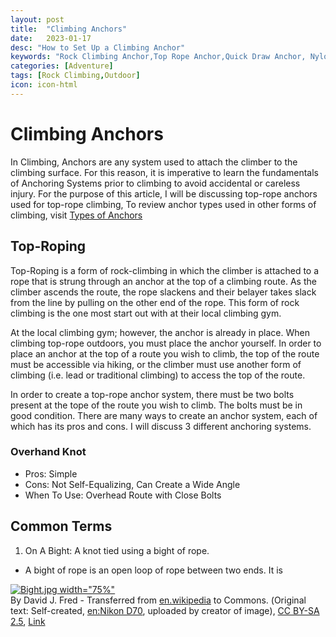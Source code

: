 ```yaml
---
layout: post
title:  "Climbing Anchors"
date:   2023-01-17
desc: "How to Set Up a Climbing Anchor"
keywords: "Rock Climbing Anchor,Top Rope Anchor,Quick Draw Anchor, Nylon Sling Anchor"
categories: [Adventure]
tags: [Rock Climbing,Outdoor]
icon: icon-html
---
```


# Climbing Anchors

In Climbing, Anchors are any system used to attach the climber to the climbing surface. For this reason, it is imperative to learn the fundamentals of Anchoring Systems prior to climbing to avoid accidental or careless injury. For the purpose of this article, I will be discussing top-rope anchors used for top-rope climbing, To review anchor types used in other forms of climbing, visit [Types of Anchors](https://kendrichn.github.io/Ken/health/2023/01/17/Health.html)

## Top-Roping
Top-Roping is a form of rock-climbing in which the climber is attached to a rope that is strung through an anchor at the top of a climbing route. As the climber ascends the route, the rope slackens and their belayer takes slack from the line by pulling on the other end of the rope. This form of rock climbing is the one most start out with at their local climbing gym.

At the local climbing gym; however, the anchor is already in place. When climbing top-rope outdoors, you must place the anchor yourself. In order to place an anchor at the top of a route you wish to climb, the top of the route must be accessible via hiking, or the climber must use another form of climbing (i.e. lead or traditional climbing) to access the top of the route.

In order to create a top-rope anchor system, there must be two bolts present at the tope of the route you wish to climb. The bolts must be in good condition. There are many ways to create an anchor system, each of which has its pros and cons. I will discuss 3 different anchoring systems. 

### Overhand Knot

 - Pros: Simple
 - Cons: Not Self-Equalizing, Can Create a Wide Angle 
 - When To Use: Overhead Route with Close Bolts


## Common Terms

 1. On A Bight: A knot tied using a bight of rope.
 - A bight of rope is an open loop of rope between two ends. It is

[![Bight.jpg](https://upload.wikimedia.org/wikipedia/commons/thumb/1/1a/Bight.jpg/1200px-Bight.jpg) width="75%" ](https://commons.wikimedia.org/wiki/File:Bight.jpg#/media/File:Bight.jpg)  
By David J. Fred - Transferred from <span class="plainlinks"><a class="external text" href="https://en.wikipedia.org">en.wikipedia</a></span> to Commons. (<span lang="en" dir="ltr">Original text: Self-created, <a href="https://en.wikipedia.org/wiki/Nikon\_D70" class="extiw" title="en:Nikon D70">en:Nikon D70</a>, uploaded by creator of image</span>), [CC BY-SA 2.5](https://creativecommons.org/licenses/by-sa/2.5 "Creative Commons Attribution-Share Alike 2.5"), [Link](https://commons.wikimedia.org/w/index.php?curid=1927153)
